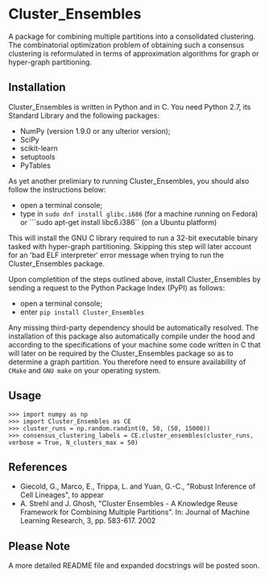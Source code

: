 # Cluster_Ensembles
A package for combining multiple partitions into a consolidated clustering. The combinatorial optimization problem of obtaining such a consensus clustering is reformulated in terms of approximation algorithms for graph or hyper-graph partitioning.

Installation
------------

Cluster_Ensembles is written in Python and in C. You need Python 2.7, its Standard Library and the following packages:
* NumPy (version 1.9.0 or any ulterior version);
* SciPy
* scikit-learn
* setuptools
* PyTables

As yet another prelimiary to running Cluster_Ensembles, you should also follow the instructions below:
* open a terminal console;
* type in ```sudo dnf install glibc.i686``` (for a machine running on Fedora) or ```sudo apt-get install libc6.i386`` (on a Ubuntu platform)

This will install the GNU C library required to run a 32-bit executable binary tasked with hyper-graph partitioning. Skipping this step will later account for an 'bad ELF interpreter' error message when trying to run the Cluster_Ensembles package.

Upon completition of the steps outlined above, install Cluster_Ensembles by sending a request to the Python Package Index (PyPI) as follows:
* open a terminal console;
* enter ```pip install Cluster_Ensembles```

Any missing third-party dependency should be automatically resolved. The installation of this package also automatically compile under the hood and according to the specifications of your machine some code written in C that will later on be required by the Cluster_Ensembles package so as to determine a graph partition. You therefore need to ensure availability of ```CMake``` and ```GNU make``` on your operating system.

Usage
-----

```
>>> import numpy as np
>>> import Cluster_Ensembles as CE
>>> cluster_runs = np.random.randint(0, 50, (50, 15000))
>>> consensus_clustering_labels = CE.cluster_ensembles(cluster_runs, verbose = True, N_clusters_max = 50)
```

References
----------
* Giecold, G., Marco, E., Trippa, L. and Yuan, G.-C.,
"Robust Inference of Cell Lineages", to appear
* A. Strehl and J. Ghosh, "Cluster Ensembles - A Knowledge Reuse Framework
for Combining Multiple Partitions".
In: Journal of Machine Learning Research, 3, pp. 583-617. 2002

Please Note
-----------

A more detailed README file and expanded docstrings will be posted soon.
